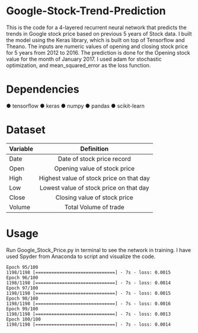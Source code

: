 # Google-Stock-Trend-Prediction
This is the code for a 4-layered recurrent neural network that predicts the trends in Google stock price based on previous 5 years of Stock data.
I built the model using the Keras library, which is built on top of Tensorflow and Theano. The inputs are numeric values of opening and closing stock price for 5 years from 2012 to 2016. The prediction is done for the Opening stock value for the month of January 2017. I used adam for stochastic optimization, and mean_squared_error as the loss function.
# Dependencies
● tensorflow ● keras ● numpy ● pandas ● scikit-learn
# Dataset
| Variable       | Definition   | 
| ------------- |:-------------:|
| Date      | Date of stock price record |
| Open      | Opening value of stock price     |
| High | Highest value of stock price on that day   |
| Low | Lowest value of stock price on that day |
| Close | Closing value of stock price |
| Volume | Total Volume of trade |

# Usage
Run Google_Stock_Price.py in terminal to see the network in training. I have used Spyder from Anaconda to script and visualize the code.

```
Epoch 95/100
1198/1198 [==============================] - 7s - loss: 0.0015     
Epoch 96/100
1198/1198 [==============================] - 7s - loss: 0.0014     
Epoch 97/100
1198/1198 [==============================] - 7s - loss: 0.0015         
Epoch 98/100
1198/1198 [==============================] - 7s - loss: 0.0016     
Epoch 99/100
1198/1198 [==============================] - 7s - loss: 0.0013         
Epoch 100/100
1198/1198 [==============================] - 7s - loss: 0.0014     

```
